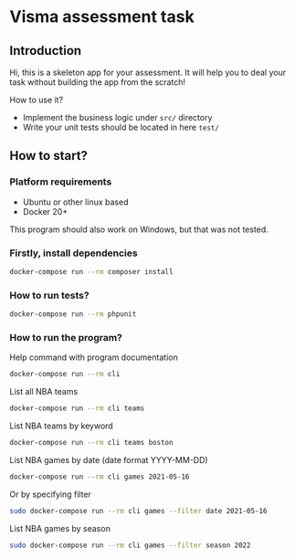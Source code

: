 # Visma assessment task

## Introduction

Hi, this is a skeleton app for your assessment. It will help you to deal your task without building the app from the scratch!

How to use it?
* Implement the business logic under `src/` directory
* Write your unit tests should be located in here `test/`

## How to start?

### Platform requirements
* Ubuntu or other linux based
* Docker 20+
            
This program should also work on Windows, but that was not tested.

### Firstly, install dependencies
```bash
docker-compose run --rm composer install
```

### How to run tests?
```bash
docker-compose run --rm phpunit
```

### How to run the program?

Help command with program documentation
```bash
docker-compose run --rm cli
```

List all NBA teams
```bash
docker-compose run --rm cli teams
```

List NBA teams by keyword
```bash
docker-compose run --rm cli teams boston
```

List NBA games by date (date format YYYY-MM-DD)
```bash
docker-compose run --rm cli games 2021-05-16
```
Or by specifying filter
```bash
sudo docker-compose run --rm cli games --filter date 2021-05-16
```

List NBA games by season

```bash
sudo docker-compose run --rm cli games --filter season 2022
```





